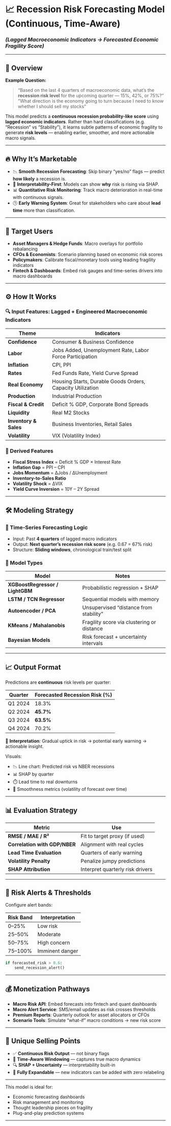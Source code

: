 # 📈 Recession Risk Forecasting Model (Continuous, Time-Aware)  

### *(Lagged Macroeconomic Indicators → Forecasted Economic Fragility Score)*  

---

## 🧠 Overview  
**Example Question:**  
> “Based on the last 4 quarters of macroeconomic data, what’s the **recession risk level** for the upcoming quarter — 15%, 42%, or 75%?”
> "What direction is the economy going to turn because I need to know whether I should sell my stocks"


This model predicts a **continuous recession probability-like score** using **lagged economic indicators**. Rather than hard classifications (e.g. “Recession” vs “Stability”), it learns subtle patterns of economic fragility to generate **risk levels** — enabling earlier, smoother, and more actionable macro signals.

---

## 🔥 Why It’s Marketable  

- 📉 **Smooth Recession Forecasting**: Skip binary “yes/no” flags — predict **how likely** a recession is.  
- 🧠 **Interpretability-First**: Models can show **why** risk is rising via SHAP.  
- 📊 **Quantitative Risk Monitoring**: Track macro deterioration in real-time with continuous signals.  
- 🕒 **Early Warning System**: Great for stakeholders who care about **lead time** more than classification.

---

## 🎯 Target Users  

- **Asset Managers & Hedge Funds**: Macro overlays for portfolio rebalancing  
- **CFOs & Economists**: Scenario planning based on economic risk scores  
- **Policymakers**: Calibrate fiscal/monetary tools using leading fragility indicators  
- **Fintech & Dashboards**: Embed risk gauges and time-series drivers into macro dashboards  

---

## ⚙️ How It Works  

### 🔍 **Input Features: Lagged + Engineered Macroeconomic Indicators**  

| Theme | Indicators |
|-------|------------|
| **Confidence** | Consumer & Business Confidence |
| **Labor** | Jobs Added, Unemployment Rate, Labor Force Participation |
| **Inflation** | CPI, PPI |
| **Rates** | Fed Funds Rate, Yield Curve Spread |
| **Real Economy** | Housing Starts, Durable Goods Orders, Capacity Utilization |
| **Production** | Industrial Production |
| **Fiscal & Credit** | Deficit % GDP, Corporate Bond Spreads |
| **Liquidity** | Real M2 Stocks |
| **Inventory & Sales** | Business Inventories, Retail Sales |
| **Volatility** | VIX (Volatility Index) |

### 🔧 Derived Features  
- **Fiscal Stress Index** = Deficit % GDP × Interest Rate  
- **Inflation Gap** = PPI – CPI  
- **Jobs Momentum** = ΔJobs / ΔUnemployment  
- **Inventory-to-Sales Ratio**  
- **Volatility Shock** = ΔVIX  
- **Yield Curve Inversion** = 10Y – 2Y Spread

---

## 🛠️ Modeling Strategy  

### 🔁 Time-Series Forecasting Logic  
- Input: Past **4 quarters** of lagged macro indicators  
- Output: **Next quarter’s recession risk score** (e.g. 0.67 = 67% risk)  
- Structure: **Sliding windows**, chronological train/test split  

### 🧰 Model Types  

| Model | Notes |
|-------|-------|
| **XGBoostRegressor / LightGBM** | Probabilistic regression + SHAP |
| **LSTM / TCN Regressor** | Sequential models with memory |
| **Autoencoder / PCA** | Unsupervised “distance from stability” |
| **KMeans / Mahalanobis** | Fragility score via clustering or distance |
| **Bayesian Models** | Risk forecast + uncertainty intervals |

---

## 📈 Output Format  

Predictions are **continuous** risk levels per quarter:

| Quarter | Forecasted Recession Risk (%) |
|---------|-------------------------------|
| Q1 2024 | 18.3% |
| Q2 2024 | **45.7%** |
| Q3 2024 | **63.5%** |
| Q4 2024 | 70.2% |

🎯 **Interpretation**: Gradual uptick in risk → potential early warning → actionable insight.

Visuals:
- 📉 Line chart: Predicted risk vs NBER recessions  
- 📊 SHAP by quarter  
- ⏱️ Lead time to real downturns  
- 🔄 Smoothness metrics (volatility of forecast over time)

---

## 📊 Evaluation Strategy  

| Metric | Use |
|--------|-----|
| **RMSE / MAE / R²** | Fit to target proxy (if used) |
| **Correlation with GDP/NBER** | Alignment with real cycles |
| **Lead Time Evaluation** | Quarters of early warning |
| **Volatility Penalty** | Penalize jumpy predictions |
| **SHAP Attribution** | Interpret quarterly risk drivers |

---

## 🔄 Risk Alerts & Thresholds  

Configure alert bands:

| Risk Band | Interpretation |
|-----------|----------------|
| 0–25%     | Low risk       |
| 25–50%    | Moderate       |
| 50–75%    | High concern   |
| 75–100%   | Imminent danger |

```python
if forecasted_risk > 0.6:
    send_recession_alert()
```

---

## 💰 Monetization Pathways  

- **Macro Risk API**: Embed forecasts into fintech and quant dashboards  
- **Macro Alert Service**: SMS/email updates as risk crosses thresholds  
- **Premium Reports**: Quarterly outlook for asset allocators or CFOs  
- **Scenario Tools**: Simulate “what-if” macro conditions → new risk score  

---

## 🌟 Unique Selling Points  

- ✅ **Continuous Risk Output** — not binary flags  
- 🔁 **Time-Aware Windowing** — captures true macro dynamics  
- 🔍 **SHAP + Uncertainty** — interpretability built-in  
- 🔧 **Fully Expandable** — new indicators can be added with zero relabeling  

---

This model is ideal for:
- Economic forecasting dashboards  
- Risk management and monitoring  
- Thought leadership pieces on fragility  
- Plug-and-play prediction systems

---